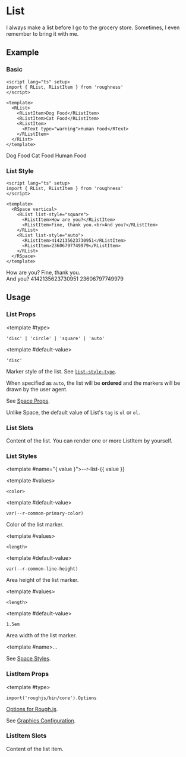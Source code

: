 <script lang="ts" setup>
import { RDetails, RList, RListItem, RSpace, RTable, RText } from 'roughness'
</script>

# List

I always make a list before I go to the grocery store. Sometimes, I even remember to bring it with me.

## Example

### Basic

<RDetails>
  <template #summary>Show Code</template>

```vue
<script lang="ts" setup>
import { RList, RListItem } from 'roughness'
</script>

<template>
  <RList>
    <RListItem>Dog Food</RListItem>
    <RListItem>Cat Food</RListItem>
    <RListItem>
      <RText type="warning">Human Food</RText>
    </RListItem>
  </RList>
</template>
```

</RDetails>

<RList>
  <RListItem>Dog Food</RListItem>
  <RListItem>Cat Food</RListItem>
  <RListItem>
    <RText type="warning">Human Food</RText>
  </RListItem>
</RList>

### List Style

<RDetails>
  <template #summary>Show Code</template>

```vue
<script lang="ts" setup>
import { RList, RListItem } from 'roughness'
</script>

<template>
  <RSpace vertical>
    <RList list-style="square">
      <RListItem>How are you?</RListItem>
      <RListItem>Fine, thank you.<br>And you?</RListItem>
    </RList>
    <RList list-style="auto">
      <RListItem>4142135623730951</RListItem>
      <RListItem>23606797749979</RListItem>
    </RList>
  </RSpace>
</template>
```

</RDetails>

<RSpace vertical>
  <RList list-style="square">
    <RListItem>How are you?</RListItem>
    <RListItem>Fine, thank you.<br>And you?</RListItem>
  </RList>
  <RList list-style="auto">
    <RListItem>4142135623730951</RListItem>
    <RListItem>23606797749979</RListItem>
  </RList>
</RSpace>

## Usage

### List Props

<RPropsTable>

  <RProp name="list-style">

  <template #type>

  `'disc' | 'circle' | 'square' | 'auto'`

  </template>

  <template #default-value>

  `'disc'`

  </template>

  Marker style of the list. See [`list-style-type`](https://developer.mozilla.org/en-US/docs/Web/CSS/list-style-type).

  When specified as `auto`, the list will be **ordered** and the markers will be drawn by the user agent.

  </RProp>

  <RProp name="...">

  See [Space Props](/components/space#props).

  Unlike Space, the default value of List's `tag` is `ul` or `ol`.

  </RProp>

</RPropsTable>

### List Slots

<RSlotsTable>

  <RSlot name="default">

  Content of the list. You can render one or more ListItem by yourself.

  </RSlot>

</RSlotsTable>

### List Styles

<RStylesTable>

  <template #name="{ value }">--r-list-{{ value }}</template>

  <RStyle name="marker-color">

  <template #values>

  `<color>`

  </template>

  <template #default-value>

  `var(--r-common-primary-color)`

  </template>

  Color of the list marker.

  </RStyle>

  <RStyle name="marker-block-size">

  <template #values>

  `<length>`

  </template>

  <template #default-value>

  `var(--r-common-line-height)`

  </template>

  Area height of the list marker.

  </RStyle>

  <RStyle name="marker-inline-size">

  <template #values>

  `<length>`

  </template>

  <template #default-value>

  `1.5em`

  </template>

  Area width of the list marker.

  </RStyle>

  <RStyle name="...">

  <template #name>...</template>

  See [Space Styles](/components/space#styles).

  </RStyle>

</RStylesTable>

### ListItem Props

<RPropsTable>

  <RProp name="graphics-options">

  <template #type>

  `import('roughjs/bin/core').Options`

  </template>

  [Options for Rough.js](https://github.com/rough-stuff/rough/wiki#options).

  See [Graphics Configuration](/components/graphics#component-prop).

  </RProp>

</RPropsTable>

### ListItem Slots

<RSlotsTable>

  <RSlot name="default">
    Content of the list item.
  </RSlot>

</RSlotsTable>

